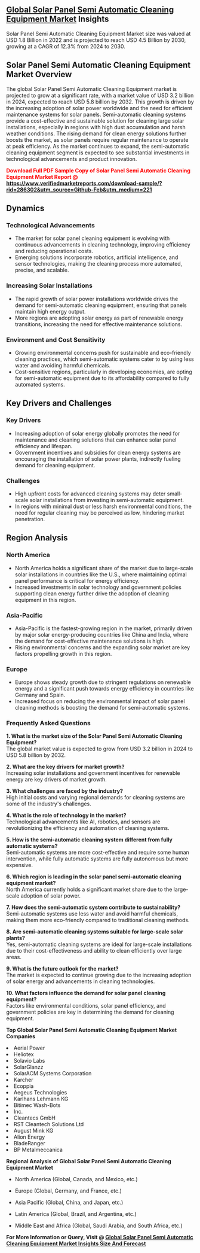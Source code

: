 <h2><a href="https://www.verifiedmarketreports.com/download-sample/?rid=286302&amp;utm_source=Github&amp;utm_medium=221" target="_blank">Global Solar Panel Semi Automatic Cleaning Equipment Market</a> Insights</h2><p>Solar Panel Semi Automatic Cleaning Equipment Market size was valued at USD 1.8 Billion in 2022 and is projected to reach USD 4.5 Billion by 2030, growing at a CAGR of 12.3% from 2024 to 2030.</p><p><h2>Solar Panel Semi Automatic Cleaning Equipment Market Overview</h2> <p>The global Solar Panel Semi Automatic Cleaning Equipment market is projected to grow at a significant rate, with a market value of USD 3.2 billion in 2024, expected to reach USD 5.8 billion by 2032. This growth is driven by the increasing adoption of solar power worldwide and the need for efficient maintenance systems for solar panels. Semi-automatic cleaning systems provide a cost-effective and sustainable solution for cleaning large solar installations, especially in regions with high dust accumulation and harsh weather conditions. The rising demand for clean energy solutions further boosts the market, as solar panels require regular maintenance to operate at peak efficiency. As the market continues to expand, the semi-automatic cleaning equipment segment is expected to see substantial investments in technological advancements and product innovation.</p> <p><strong><p><span class=""><span style="color: #ff0000;"><strong>Download Full PDF Sample Copy of Solar Panel Semi Automatic Cleaning Equipment Market Report</strong> @ </span><a href="https://www.verifiedmarketreports.com/download-sample/?rid=286302&amp;utm_source=Github-Feb&amp;utm_medium=221" target="_blank">https://www.verifiedmarketreports.com/download-sample/?rid=286302&amp;utm_source=Github-Feb&amp;utm_medium=221</a></span></p></strong></p> <h2>Dynamics</h2> <h3>Technological Advancements</h3> <ul> <li>The market for solar panel cleaning equipment is evolving with continuous advancements in cleaning technology, improving efficiency and reducing operational costs.</li> <li>Emerging solutions incorporate robotics, artificial intelligence, and sensor technologies, making the cleaning process more automated, precise, and scalable.</li> </ul> <h3>Increasing Solar Installations</h3> <ul> <li>The rapid growth of solar power installations worldwide drives the demand for semi-automatic cleaning equipment, ensuring that panels maintain high energy output.</li> <li>More regions are adopting solar energy as part of renewable energy transitions, increasing the need for effective maintenance solutions.</li> </ul> <h3>Environment and Cost Sensitivity</h3> <ul> <li>Growing environmental concerns push for sustainable and eco-friendly cleaning practices, which semi-automatic systems cater to by using less water and avoiding harmful chemicals.</li> <li>Cost-sensitive regions, particularly in developing economies, are opting for semi-automatic equipment due to its affordability compared to fully automated systems.</li> </ul> <h2>Key Drivers and Challenges</h2> <h3>Key Drivers</h3> <ul> <li>Increasing adoption of solar energy globally promotes the need for maintenance and cleaning solutions that can enhance solar panel efficiency and lifespan.</li> <li>Government incentives and subsidies for clean energy systems are encouraging the installation of solar power plants, indirectly fueling demand for cleaning equipment.</li> </ul> <h3>Challenges</h3> <ul> <li>High upfront costs for advanced cleaning systems may deter small-scale solar installations from investing in semi-automatic equipment.</li> <li>In regions with minimal dust or less harsh environmental conditions, the need for regular cleaning may be perceived as low, hindering market penetration.</li> </ul> <h2>Region Analysis</h2> <h3>North America</h3> <ul> <li>North America holds a significant share of the market due to large-scale solar installations in countries like the U.S., where maintaining optimal panel performance is critical for energy efficiency.</li> <li>Increased investments in solar technology and government policies supporting clean energy further drive the adoption of cleaning equipment in this region.</li> </ul> <h3>Asia-Pacific</h3> <ul> <li>Asia-Pacific is the fastest-growing region in the market, primarily driven by major solar energy-producing countries like China and India, where the demand for cost-effective maintenance solutions is high.</li> <li>Rising environmental concerns and the expanding solar market are key factors propelling growth in this region.</li> </ul> <h3>Europe</h3> <ul> <li>Europe shows steady growth due to stringent regulations on renewable energy and a significant push towards energy efficiency in countries like Germany and Spain.</li> <li>Increased focus on reducing the environmental impact of solar panel cleaning methods is boosting the demand for semi-automatic systems.</li> </ul> <h3>Frequently Asked Questions</h3> <p><strong>1. What is the market size of the Solar Panel Semi Automatic Cleaning Equipment?</strong><br>The global market value is expected to grow from USD 3.2 billion in 2024 to USD 5.8 billion by 2032.</p> <p><strong>2. What are the key drivers for market growth?</strong><br>Increasing solar installations and government incentives for renewable energy are key drivers of market growth.</p> <p><strong>3. What challenges are faced by the industry?</strong><br>High initial costs and varying regional demands for cleaning systems are some of the industry's challenges.</p> <p><strong>4. What is the role of technology in the market?</strong><br>Technological advancements like AI, robotics, and sensors are revolutionizing the efficiency and automation of cleaning systems.</p> <p><strong>5. How is the semi-automatic cleaning system different from fully automatic systems?</strong><br>Semi-automatic systems are more cost-effective and require some human intervention, while fully automatic systems are fully autonomous but more expensive.</p> <p><strong>6. Which region is leading in the solar panel semi-automatic cleaning equipment market?</strong><br>North America currently holds a significant market share due to the large-scale adoption of solar power.</p> <p><strong>7. How does the semi-automatic system contribute to sustainability?</strong><br>Semi-automatic systems use less water and avoid harmful chemicals, making them more eco-friendly compared to traditional cleaning methods.</p> <p><strong>8. Are semi-automatic cleaning systems suitable for large-scale solar plants?</strong><br>Yes, semi-automatic cleaning systems are ideal for large-scale installations due to their cost-effectiveness and ability to clean efficiently over large areas.</p> <p><strong>9. What is the future outlook for the market?</strong><br>The market is expected to continue growing due to the increasing adoption of solar energy and advancements in cleaning technologies.</p> <p><strong>10. What factors influence the demand for solar panel cleaning equipment?</strong><br>Factors like environmental conditions, solar panel efficiency, and government policies are key in determining the demand for cleaning equipment.</p> </p><p><strong>Top Global Solar Panel Semi Automatic Cleaning Equipment Market Companies</strong></p><div data-test-id=""><p><li>Aerial Power</li><li> Heliotex</li><li> Solavio Labs</li><li> SolarGlanzz</li><li> SolarACM Systems Corporation</li><li> Karcher</li><li> Ecoppia</li><li> Aegeus Technologies</li><li> Karlhans Lehmann KG</li><li> Bitimec Wash-Bots</li><li>Inc.</li><li> Cleantecs GmbH</li><li> RST Cleantech Solutions Ltd</li><li> August Mink KG</li><li> Alion Energy</li><li> BladeRanger</li><li> BP Metalmeccanica</li></p><div><strong>Regional Analysis of&nbsp;Global Solar Panel Semi Automatic Cleaning Equipment Market</strong></div><ul><li dir="ltr"><p dir="ltr">North America&nbsp;(Global, Canada, and Mexico, etc.)</p></li><li dir="ltr"><p dir="ltr">Europe (Global, Germany, and France, etc.)</p></li><li dir="ltr"><p dir="ltr">Asia Pacific&nbsp;(Global, China, and Japan, etc.)</p></li><li dir="ltr"><p dir="ltr">Latin America&nbsp;(Global, Brazil, and Argentina, etc.)</p></li><li dir="ltr">Middle East and Africa&nbsp;(Global, Saudi Arabia, and South Africa, etc.)</li></ul><p><strong>For More Information or Query, Visit @&nbsp;</strong><strong><a href="https://www.verifiedmarketreports.com/product/solar-panel-semi-automatic-cleaning-equipment-market/?utm_source=Github&amp;utm_medium=221" target="_blank">Global Solar Panel Semi Automatic Cleaning Equipment Market Insights Size And Forecast</a></strong></p></div>
